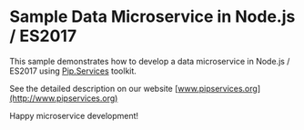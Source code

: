 # Sample Data Microservice in Node.js / ES2017

This sample demonstrates how to develop a data microservice in Node.js / ES2017 using [Pip.Services](http://www.pipservices.org) toolkit.

See the detailed description on our website [www.pipservices.org](http://www.pipservices.org)

Happy microservice development!